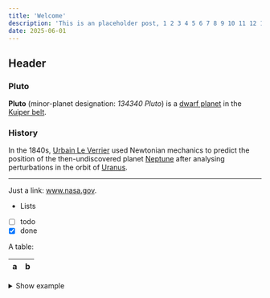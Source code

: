 ```yaml
---
title: 'Welcome'
description: 'This is an placeholder post, 1 2 3 4 5 6 7 8 9 10 11 12 13 14 15'
date: 2025-06-01
---
```


## Header
### Pluto

**Pluto** (minor-planet designation: *134340 Pluto*)
is a
[dwarf planet](https://en.wikipedia.org/wiki/Dwarf_planet)
in the
[Kuiper belt](https://en.wikipedia.org/wiki/Kuiper_belt).

### History

In the 1840s,
[Urbain Le Verrier](https://wikipedia.org/wiki/Urbain_Le_Verrier) 
used Newtonian mechanics to predict the position of the
then-undiscovered planet
[Neptune](https://wikipedia.org/wiki/Neptune)
after analysing perturbations in the orbit of
[Uranus](https://wikipedia.org/wiki/Uranus).

***

Just a link: www.nasa.gov.

* Lists
* [ ] todo
* [x] done

A table:

| a | b |
| - | - |

<details><summary>Show example</summary>

```js
console.log('Hi pluto!')
export default function badNames(){}
```

</details>